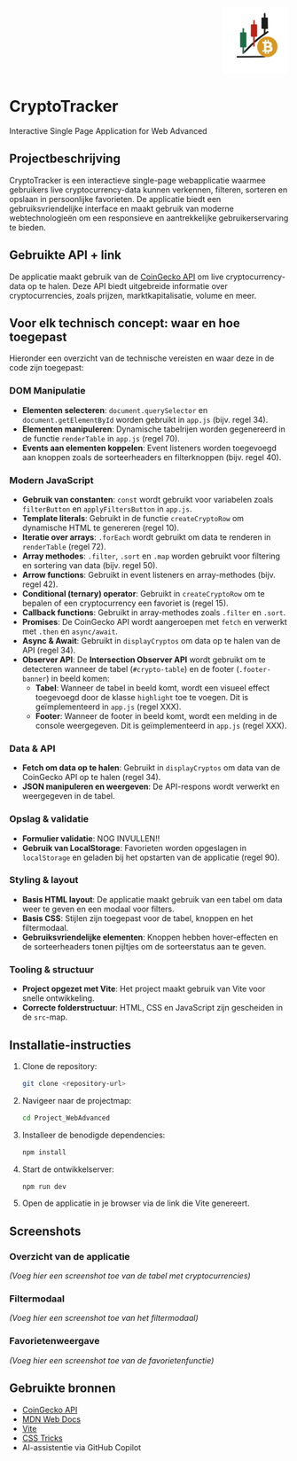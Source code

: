 <p align="right">
  <img src="public/LogoCryptoTracker.png" alt="CryptoTracker Logo" width="120" />
</p>

# CryptoTracker
Interactive Single Page Application for Web Advanced

## Projectbeschrijving
CryptoTracker is een interactieve single-page webapplicatie waarmee gebruikers live cryptocurrency-data kunnen verkennen, filteren, sorteren en opslaan in persoonlijke favorieten. De applicatie biedt een gebruiksvriendelijke interface en maakt gebruik van moderne webtechnologieën om een responsieve en aantrekkelijke gebruikerservaring te bieden.

## Gebruikte API + link
De applicatie maakt gebruik van de [CoinGecko API](https://www.coingecko.com/en/api) om live cryptocurrency-data op te halen. Deze API biedt uitgebreide informatie over cryptocurrencies, zoals prijzen, marktkapitalisatie, volume en meer.

## Voor elk technisch concept: waar en hoe toegepast
Hieronder een overzicht van de technische vereisten en waar deze in de code zijn toegepast:

### DOM Manipulatie
- **Elementen selecteren**: `document.querySelector` en `document.getElementById` worden gebruikt in `app.js` (bijv. regel 34).
- **Elementen manipuleren**: Dynamische tabelrijen worden gegenereerd in de functie `renderTable` in `app.js` (regel 70).
- **Events aan elementen koppelen**: Event listeners worden toegevoegd aan knoppen zoals de sorteerheaders en filterknoppen (bijv. regel 40).

### Modern JavaScript
- **Gebruik van constanten**: `const` wordt gebruikt voor variabelen zoals `filterButton` en `applyFiltersButton` in `app.js`.
- **Template literals**: Gebruikt in de functie `createCryptoRow` om dynamische HTML te genereren (regel 10).
- **Iteratie over arrays**: `.forEach` wordt gebruikt om data te renderen in `renderTable` (regel 72).
- **Array methodes**: `.filter`, `.sort` en `.map` worden gebruikt voor filtering en sortering van data (bijv. regel 50).
- **Arrow functions**: Gebruikt in event listeners en array-methodes (bijv. regel 42).
- **Conditional (ternary) operator**: Gebruikt in `createCryptoRow` om te bepalen of een cryptocurrency een favoriet is (regel 15).
- **Callback functions**: Gebruikt in array-methodes zoals `.filter` en `.sort`.
- **Promises**: De CoinGecko API wordt aangeroepen met `fetch` en verwerkt met `.then` en `async/await`.
- **Async & Await**: Gebruikt in `displayCryptos` om data op te halen van de API (regel 34).
- **Observer API**: De **Intersection Observer API** wordt gebruikt om te detecteren wanneer de tabel (`#crypto-table`) en de footer (`.footer-banner`) in beeld komen:
  - **Tabel**: Wanneer de tabel in beeld komt, wordt een visueel effect toegevoegd door de klasse `highlight` toe te voegen. Dit is geïmplementeerd in `app.js` (regel XXX).
  - **Footer**: Wanneer de footer in beeld komt, wordt een melding in de console weergegeven. Dit is geïmplementeerd in `app.js` (regel XXX).

### Data & API
- **Fetch om data op te halen**: Gebruikt in `displayCryptos` om data van de CoinGecko API op te halen (regel 34).
- **JSON manipuleren en weergeven**: De API-respons wordt verwerkt en weergegeven in de tabel.

### Opslag & validatie
- **Formulier validatie**: NOG INVULLEN!!
- **Gebruik van LocalStorage**: Favorieten worden opgeslagen in `localStorage` en geladen bij het opstarten van de applicatie (regel 90).

### Styling & layout
- **Basis HTML layout**: De applicatie maakt gebruik van een tabel om data weer te geven en een modaal voor filters.
- **Basis CSS**: Stijlen zijn toegepast voor de tabel, knoppen en het filtermodaal.
- **Gebruiksvriendelijke elementen**: Knoppen hebben hover-effecten en de sorteerheaders tonen pijltjes om de sorteerstatus aan te geven.

### Tooling & structuur
- **Project opgezet met Vite**: Het project maakt gebruik van Vite voor snelle ontwikkeling.
- **Correcte folderstructuur**: HTML, CSS en JavaScript zijn gescheiden in de `src`-map.

## Installatie-instructies
1. Clone de repository:
   ```bash
   git clone <repository-url>
   ```
2. Navigeer naar de projectmap:
   ```bash
   cd Project_WebAdvanced
   ```
3. Installeer de benodigde dependencies:
   ```bash
   npm install
   ```
4. Start de ontwikkelserver:
   ```bash
   npm run dev
   ```
5. Open de applicatie in je browser via de link die Vite genereert.

## Screenshots
### Overzicht van de applicatie
*(Voeg hier een screenshot toe van de tabel met cryptocurrencies)*

### Filtermodaal
*(Voeg hier een screenshot toe van het filtermodaal)*

### Favorietenweergave
*(Voeg hier een screenshot toe van de favorietenfunctie)*

## Gebruikte bronnen
- [CoinGecko API](https://www.coingecko.com/en/api)
- [MDN Web Docs](https://developer.mozilla.org/)
- [Vite](https://vitejs.dev/)
- [CSS Tricks](https://css-tricks.com/)
- AI-assistentie via GitHub Copilot

